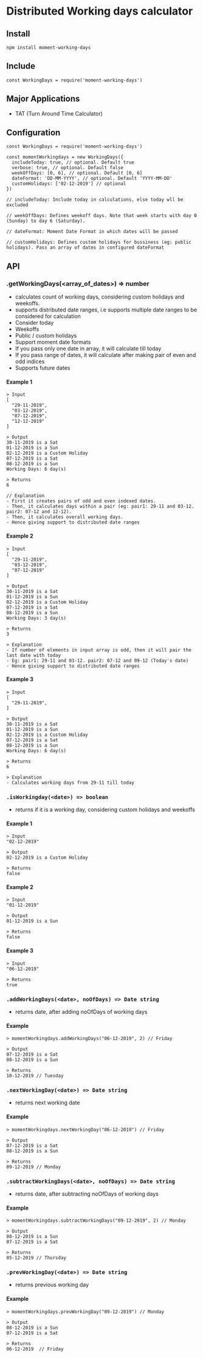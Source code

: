 # Distributed Working days calculator

## Install

`npm install moment-working-days`

## Include

`const WorkingDays = require('moment-working-days')`

## Major Applications
  * TAT (Turn Around Time Calculator)

## Configuration
```
const WorkingDays = require('moment-working-days')

const momentWorkingdays = new WorkingDays({
  includeToday: true, // optional. Default true
  verbose: true, // optional. Default false
  weekOffDays: [0, 6], // optional. Default [0, 6]
  dateFormat: 'DD-MM-YYYY', // optional. Default 'YYYY-MM-DD'
  customHolidays: ['02-12-2019'] // optional
})

// includeToday: Include today in calculations, else today wll be excluded

// weekOffDays: Defines weekoff days. Note that week starts with day 0 (Sunday) to day 6 (Saturday).

// dateFormat: Moment Date Format in which dates will be passed

// customHolidays: Defines custom holidays for bussiness (eg: public holidays). Pass an array of dates in configured dateFormat
```

## API

### .getWorkingDays(<array_of_dates>) => number
  * calculates count of working days, considering custom holidays and weekoffs.
  * supports distributed date ranges, i.e supports multiple date ranges to be considered for calculation
  * Consider today
  * Weekoffs
  * Public / custom holidays
  * Support moment date formats
  * If you pass only one date in array, it will calculate till today
  * If you pass range of dates, it will calculate after making pair of even and odd indices
  * Supports future dates

#### Example 1
```
> Input
[
  "29-11-2019",
  "03-12-2019",
  "07-12-2019",
  "12-12-2019"
]

> Output
30-11-2019 is a Sat
01-12-2019 is a Sun
02-12-2019 is a Custom Holiday
07-12-2019 is a Sat
08-12-2019 is a Sun
Working Days: 6 day(s)

> Returns
6

// Explanation
- First it creates pairs of odd and even indexed dates.
- Then, it calculates days within a pair (eg: pair1: 29-11 and 03-12. pair2: 07-12 and 12-12).
- Then, it calculates overall working days.
- Hence giving support to distributed date ranges
```

#### Example 2
```
> Input
[
  "29-11-2019",
  "03-12-2019",
  "07-12-2019"
]

> Output
30-11-2019 is a Sat
01-12-2019 is a Sun
02-12-2019 is a Custom Holiday
07-12-2019 is a Sat
08-12-2019 is a Sun
Working Days: 3 day(s)

> Returns
3

> Explanation
- If number of elements in input array is odd, then it will pair the last date with today
- Eg: pair1: 29-11 and 03-12. pair2: 07-12 and 09-12 (Today's date)
- Hence giving support to distributed date ranges
```


#### Example 3
```
> Input
[
  "29-11-2019",
]

> Output
30-11-2019 is a Sat
01-12-2019 is a Sun
02-12-2019 is a Custom Holiday
07-12-2019 is a Sat
08-12-2019 is a Sun
Working Days: 6 day(s)

> Returns
6

> Explanation
- Calculates working days from 29-11 till today
```

### `.isWorkingday(<date>) => boolean`
  * returns if it is a working day, considering custom holidays and weekoffs

#### Example 1
```
> Input
"02-12-2019"

> Output
02-12-2019 is a Custom Holiday

> Returns
false
```

#### Example 2
```
> Input
"01-12-2019"

> Output
01-12-2019 is a Sun

> Returns
false
```

#### Example 3
```
> Input
"06-12-2019"

> Returns
true
```

### `.addWorkingDays(<date>, noOfDays) => Date string`
  * returns date, after adding noOfDays of working days

#### Example

```
> momentWorkingdays.addWorkingDays("06-12-2019", 2) // Friday

> Output
07-12-2019 is a Sat
08-12-2019 is a Sun

> Returns
10-12-2019 // Tuesday
```

### `.nextWorkingDay(<date>) => Date string`
  * returns next working date

#### Example

```
> momentWorkingdays.nextWorkingDay("06-12-2019") // Friday

> Output
07-12-2019 is a Sat
08-12-2019 is a Sun

> Returns
09-12-2019 // Monday

```

### `.subtractWorkingDays(<date>, noOfDays) => Date string`
  * returns date, after subtracting noOfDays of working days

#### Example

```
> momentWorkingdays.subtractWorkingDays("09-12-2019", 2) // Monday

> Output
08-12-2019 is a Sun
07-12-2019 is a Sat

> Returns
05-12-2019 // Thursday
```

### `.prevWorkingDay(<date>) => Date string`
  * returns previous working day

#### Example

```
> momentWorkingdays.prevWorkingDay("09-12-2019") // Monday

> Output
08-12-2019 is a Sun
07-12-2019 is a Sat

> Returns
06-12-2019  // Friday
```